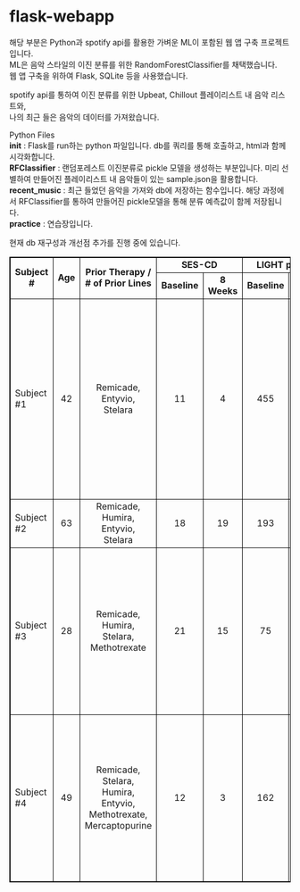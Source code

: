 # flask-webapp

해당 부분은 Python과 spotify api를 활용한 가벼운 ML이 포함된 웹 앱 구축 프로젝트입니다.\
ML은 음악 스타일의 이진 분류를 위한 RandomForestClassifier를 채택했습니다.\
웹 앱 구축을 위하여 Flask, SQLite 등을 사용했습니다.

spotify api를 통하여 이진 분류를 위한 Upbeat, Chillout 플레이리스트 내 음악 리스트와,\
나의 최근 들은 음악의 데이터를 가져왔습니다.

Python Files\
__init__ : Flask를 run하는 python 파일입니다. db를 쿼리를 통해 호출하고, html과 함께 시각화합니다. \
__RFClassifier__ : 랜덤포레스트 이진분류로 pickle 모델을 생성하는 부분입니다. 미리 선별하여 만들어진 플레이리스트 내 음악들이 있는 sample.json을 활용합니다.\
__recent_music__ : 최근 들었던 음악을 가져와 db에 저장하는 함수입니다. 해당 과정에서 RFClassifier를 통하여 만들어진 pickle모델을 통해 분류 예측값이 함께 저장됩니다.\
__practice__ : 연습장입니다.

현재 db 재구성과 개선점 추가를 진행 중에 있습니다.


<table style="border-top: solid black 1pt ; border-right: solid black 1pt ; border-bottom: solid black 1pt ; border-left: solid black 1pt ; border-collapse: collapse; width:100%; border-collapse:collapse ;">
<tbody><tr>
<td rowspan="2" style="border-top: solid black 1pt ; border-right: solid black 1pt ; border-bottom: solid black 1pt ; border-left: solid black 1pt ; text-align: center ;  vertical-align: middle; vertical-align: middle ; ">
<strong>Subject #</strong><br>
</td>
<td rowspan="2" style="border-top: solid black 1pt ; border-right: solid black 1pt ; border-bottom: solid black 1pt ; border-left: solid black 1pt ; text-align: center ;  vertical-align: middle; vertical-align: middle ; ">
<strong>Age</strong><br>
</td>
<td rowspan="2" style="border-top: solid black 1pt ; border-right: solid black 1pt ; border-bottom: solid black 1pt ; border-left: solid black 1pt ; text-align: center ;  vertical-align: middle; vertical-align: middle ; ">
<strong>Prior Therapy /</strong><br><strong># of Prior Lines</strong><br>
</td>
<td colspan="2" style="border-top: solid black 1pt ; border-right: solid black 1pt ; border-bottom: solid black 1pt ; border-left: solid black 1pt ; text-align: center ;  vertical-align: middle; vertical-align: middle ; "><strong>SES-CD</strong></td>
<td colspan="2" style="border-top: solid black 1pt ; border-right: solid black 1pt ; border-bottom: solid black 1pt ; border-left: solid black 1pt ; text-align: center ;  vertical-align: middle; vertical-align: middle ; "><strong>LIGHT pg/mL</strong></td>
<td rowspan="2" style="border-top: solid black 1pt ; border-right: solid black 1pt ; border-bottom: solid black 1pt ; border-left: solid black 1pt ; text-align: center ;  vertical-align: middle; vertical-align: middle ; ">
<strong>Response</strong><br>
</td>
</tr>
<tr>
<td style="border-top: solid black 1pt ; border-right: solid black 1pt ; border-bottom: solid black 1pt ; border-left: solid black 1pt ; text-align: center ;  vertical-align: middle; vertical-align: middle ; "><strong>Baseline</strong></td>
<td style="border-top: solid black 1pt ; border-right: solid black 1pt ; border-bottom: solid black 1pt ; border-left: solid black 1pt ; text-align: center ;  vertical-align: middle; vertical-align: middle ; "><strong>8 Weeks</strong></td>
<td style="border-top: solid black 1pt ; border-right: solid black 1pt ; border-bottom: solid black 1pt ; border-left: solid black 1pt ; text-align: center ;  vertical-align: middle; vertical-align: middle ; "><strong>Baseline</strong></td>
<td style="border-top: solid black 1pt ; border-right: solid black 1pt ; border-bottom: solid black 1pt ; border-left: solid black 1pt ; text-align: center ;  vertical-align: middle; vertical-align: middle ; "><strong>8 Weeks</strong></td>
</tr>
<tr>
<td style="max-width:10%; width:10%; min-width:10%;;border-top: solid black 1pt ; border-right: solid black 1pt ; border-bottom: solid black 1pt ; border-left: solid black 1pt ; text-align: justify ;  vertical-align: middle; vertical-align: middle ; ">Subject #1</td>
<td style="max-width:5%; width:5%; min-width:5%;;border-top: solid black 1pt ; border-right: solid black 1pt ; border-bottom: solid black 1pt ; border-left: solid black 1pt ; text-align: center ;  vertical-align: middle; vertical-align: middle ; ">42</td>
<td style="max-width:20%; width:20%; min-width:20%;;border-top: solid black 1pt ; border-right: solid black 1pt ; border-bottom: solid black 1pt ; border-left: solid black 1pt ; text-align: center ;  vertical-align: middle; vertical-align: middle ; ">Remicade, Entyvio, <br>Stelara</td>
<td style="max-width:8%; width:8%; min-width:8%;;border-top: solid black 1pt ; border-right: solid black 1pt ; border-bottom: solid black 1pt ; border-left: solid black 1pt ; text-align: center ;  vertical-align: middle; vertical-align: middle ; ">11</td>
<td style="max-width:8%; width:8%; min-width:8%;;border-top: solid black 1pt ; border-right: solid black 1pt ; border-bottom: solid black 1pt ; border-left: solid black 1pt ; text-align: center ;  vertical-align: middle; vertical-align: middle ; ">4</td>
<td style="max-width:8%; width:8%; min-width:8%;;border-top: solid black 1pt ; border-right: solid black 1pt ; border-bottom: solid black 1pt ; border-left: solid black 1pt ; text-align: center ;  vertical-align: middle; vertical-align: middle ; ">455</td>
<td style="max-width:8%; width:8%; min-width:8%;;border-top: solid black 1pt ; border-right: solid black 1pt ; border-bottom: solid black 1pt ; border-left: solid black 1pt ; text-align: center ;  vertical-align: middle; vertical-align: middle ; ">24</td>
<td style="max-width:33%; width:33%; min-width:33%;;border-top: solid black 1pt ; border-right: solid black 1pt ; border-bottom: solid black 1pt ; border-left: solid black 1pt ; vertical-align: middle ; ">Significant mucosal healing: <ul>
<li>64% reduction in SES-CD score (moderate to mild)</li>
<li>Patient relapsed post treatment and needed surgery<br>
</li>
</ul> </td>
</tr>
<tr>
<td style="border-top: solid black 1pt ; border-right: solid black 1pt ; border-bottom: solid black 1pt ; border-left: solid black 1pt ; text-align: justify ;  vertical-align: middle; vertical-align: middle ; ">Subject #2</td>
<td style="border-top: solid black 1pt ; border-right: solid black 1pt ; border-bottom: solid black 1pt ; border-left: solid black 1pt ; text-align: center ;  vertical-align: middle; vertical-align: middle ; ">63</td>
<td style="border-top: solid black 1pt ; border-right: solid black 1pt ; border-bottom: solid black 1pt ; border-left: solid black 1pt ; text-align: center ;  vertical-align: middle; vertical-align: middle ; ">Remicade, Humira, Entyvio, <br>Stelara<br>
</td>
<td style="border-top: solid black 1pt ; border-right: solid black 1pt ; border-bottom: solid black 1pt ; border-left: solid black 1pt ; text-align: center ;  vertical-align: middle; vertical-align: middle ; ">18</td>
<td style="border-top: solid black 1pt ; border-right: solid black 1pt ; border-bottom: solid black 1pt ; border-left: solid black 1pt ; text-align: center ;  vertical-align: middle; vertical-align: middle ; ">19</td>
<td style="border-top: solid black 1pt ; border-right: solid black 1pt ; border-bottom: solid black 1pt ; border-left: solid black 1pt ; text-align: center ;  vertical-align: middle; vertical-align: middle ; ">193</td>
<td style="border-top: solid black 1pt ; border-right: solid black 1pt ; border-bottom: solid black 1pt ; border-left: solid black 1pt ; text-align: center ;  vertical-align: middle; vertical-align: middle ; ">29</td>
<td style="border-top: solid black 1pt ; border-right: solid black 1pt ; border-bottom: solid black 1pt ; border-left: solid black 1pt ; vertical-align: middle ; ">No evidence of improvement<br>
</td>
</tr>
<tr>
<td style="border-top: solid black 1pt ; border-right: solid black 1pt ; border-bottom: solid black 1pt ; border-left: solid black 1pt ; text-align: justify ;  vertical-align: middle; vertical-align: middle ; ">Subject #3</td>
<td style="border-top: solid black 1pt ; border-right: solid black 1pt ; border-bottom: solid black 1pt ; border-left: solid black 1pt ; text-align: center ;  vertical-align: middle; vertical-align: middle ; ">28</td>
<td style="border-top: solid black 1pt ; border-right: solid black 1pt ; border-bottom: solid black 1pt ; border-left: solid black 1pt ; text-align: center ;  vertical-align: middle; vertical-align: middle ; ">Remicade, Humira, <br>Stelara, Methotrexate</td>
<td style="border-top: solid black 1pt ; border-right: solid black 1pt ; border-bottom: solid black 1pt ; border-left: solid black 1pt ; text-align: center ;  vertical-align: middle; vertical-align: middle ; ">21</td>
<td style="border-top: solid black 1pt ; border-right: solid black 1pt ; border-bottom: solid black 1pt ; border-left: solid black 1pt ; text-align: center ;  vertical-align: middle; vertical-align: middle ; ">15</td>
<td style="border-top: solid black 1pt ; border-right: solid black 1pt ; border-bottom: solid black 1pt ; border-left: solid black 1pt ; text-align: center ;  vertical-align: middle; vertical-align: middle ; ">75</td>
<td style="border-top: solid black 1pt ; border-right: solid black 1pt ; border-bottom: solid black 1pt ; border-left: solid black 1pt ; text-align: center ;  vertical-align: middle; vertical-align: middle ; ">27</td>
<td style="border-top: solid black 1pt ; border-right: solid black 1pt ; border-bottom: solid black 1pt ; border-left: solid black 1pt ; vertical-align: middle ; ">Significant mucosal healing: <ul type="disc">
<li>29% reduction in SES-CD score (severe to moderate)</li>
<li>Exploring single-patient IND<br>
</li>
</ul> </td>
</tr>
<tr>
<td style="border-top: solid black 1pt ; border-right: solid black 1pt ; border-bottom: solid black 1pt ; border-left: solid black 1pt ; text-align: justify ;  vertical-align: middle; vertical-align: middle ; ">Subject #4</td>
<td style="border-top: solid black 1pt ; border-right: solid black 1pt ; border-bottom: solid black 1pt ; border-left: solid black 1pt ; text-align: center ;  vertical-align: middle; vertical-align: middle ; ">49</td>
<td style="border-top: solid black 1pt ; border-right: solid black 1pt ; border-bottom: solid black 1pt ; border-left: solid black 1pt ; text-align: center ;  vertical-align: middle; vertical-align: middle ; ">Remicade, Stelara, <br>Humira, Entyvio, Methotrexate, Mercaptopurine<br>
</td>
<td style="border-top: solid black 1pt ; border-right: solid black 1pt ; border-bottom: solid black 1pt ; border-left: solid black 1pt ; text-align: center ;  vertical-align: middle; vertical-align: middle ; ">12</td>
<td style="border-top: solid black 1pt ; border-right: solid black 1pt ; border-bottom: solid black 1pt ; border-left: solid black 1pt ; text-align: center ;  vertical-align: middle; vertical-align: middle ; ">3</td>
<td style="border-top: solid black 1pt ; border-right: solid black 1pt ; border-bottom: solid black 1pt ; border-left: solid black 1pt ; text-align: center ;  vertical-align: middle; vertical-align: middle ; ">162</td>
<td style="border-top: solid black 1pt ; border-right: solid black 1pt ; border-bottom: solid black 1pt ; border-left: solid black 1pt ; text-align: center ;  vertical-align: middle; vertical-align: middle ; ">45</td>
<td style="border-top: solid black 1pt ; border-right: solid black 1pt ; border-bottom: solid black 1pt ; border-left: solid black 1pt ; vertical-align: middle ; ">Significant mucosal healing: <ul type="disc">
<li>75% reduction in SES-CD score (moderate to mild)</li>
<li>Exploring single-patient IND</li>
</ul> </td>
</tr>
</tbody></table>
